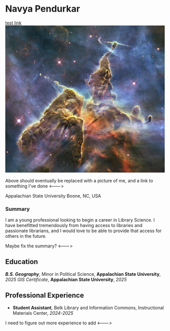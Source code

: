 # Navya Pendurkar
[test link](https://www.google.com)
![Carina Nebula photo from the Hubble Space Telescope](/NASA-Image.jpg) 
<!---> Above should eventually be replaced with a picture of me, and a link to something I've done <--->
Appalachian State University
Boone, NC, USA
### Summary
I am a young professional looking to begin a career in Library Science. I have benefitted tremendously from having access to libraries and passionate librarians, and I would love to be able to provide that access for others in the future.
<!---> Maybe fix the summary? <--->
## Education
***B.S. Geography***, Minor in Political Science, **Appalachian State University**, *2025*
*GIS Certificate*, **Appalachian State University**, *2025*
## Professional Experience
* **Student Assistant**, Belk Library and Information Commons, Instructional Materials Center, *2024-2025*
<!---> I need to figure out more experience to add <--->
